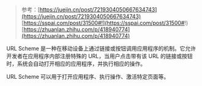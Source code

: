 > 参考：[https://juejin.cn/post/7219304050667634743](https://juejin.cn/post/7219304050667634743)
> [https://sspai.com/post/31500#!](https://sspai.com/post/31500#!)
> [https://zhuanlan.zhihu.com/p/418940774](https://zhuanlan.zhihu.com/p/418940774)

URL Scheme 是一种在移动设备上通过链接或按钮调用应用程序的机制。它允许开发者在应用程序内部注册特殊的 URL，当用户点击带有该 URL 的链接或按钮时，系统会自动打开相应的应用程序，并执行相应的操作。

URL Scheme 可以用于打开应用程序、执行操作、激活特定页面等。

